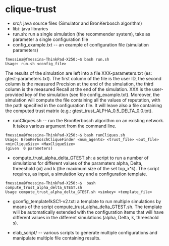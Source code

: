 # clique-trust

- src/: java source files (Simulator and BronKerbosch algorithm)
- lib/:  java libraries
- run.sh: run a single simulation (the recommender system), take as parameter a single configuration file
- config_example.txt -- an example of configuration file (simulation parameters)

```console 
fmessina@fmessina-ThinkPad-X250:~$ bash run.sh 
Usage: run.sh <config_file>
```

The results of the simulation are left into a file XXX-parameters.txt (es: gtest-parameters.txt). 
The first column of the file is the user ID, the second column is the measured Precision at the end of the simulation,
 the third column is the measured Recall at the end of the simulation. XXX is the user-provided key of the simulation (see file 
config_example.txt). Moreover, the simulation will compute the file containing all the values of reputation, with 
the path specified in the configuration file. It will leave also a file containing the 
computed trust matrix (e.g.: gtest_trust_ALPHA_0.5_DELTA_0.0.txt).

- runCliques.sh -- run the BronKerbosch algorithm on an existing network. 
It takes various argument from the command line.

```console
fmessina@fmessina-ThinkPad-X250:~$ bash runCliques.sh 
Usage: BronKerboschCliqueFinder <num_agents> <trust_file> <out_file> <minCliqueSize> <MaxCliqueSize> 
(given  0 parameters)
```

- compute_trust_alpha_delta_GTEST.sh: a script to run a number of simulations for different values 
of the paramaters alpha, Delta, threeshold (xi) and k (the maximum size of the set top_x^k). 
The script requires, as input, a simulation key and a configuration template.  

```console 
fmessina@fmessina-ThinkPad-X250:~$  bash compute_trust_alpha_delta_GTEST.sh 
Usage compute_trust_alpha_delta_GTEST.sh <simkey> <template_file>
```

- gconfig_template1kSC1-v2.txt: a template to run multiple simulations by means of the 
script  compute_trust_alpha_delta_GTEST.sh. The template will be automatically extended 
with the configuration items that will have different values in the different simulations (alpha, Delta, k, threeshold s). 

- elab_script/ -- various scripts to generate multiple configurations and manipulate multiple file containing results. 
